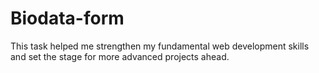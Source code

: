 # Biodata-form
This task helped me strengthen my fundamental web development skills and set the stage for more advanced projects ahead.
